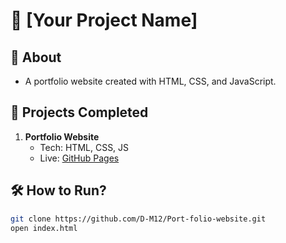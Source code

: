 # 📂 [Your Project Name]  

## 🚀 About  
- A portfolio website created with HTML, CSS, and JavaScript.  

## 🔧 Projects Completed  
1. **Portfolio Website**  
   - Tech: HTML, CSS, JS  
   - Live: [GitHub Pages](https://yourusername.github.io)  

## 🛠️ How to Run?  
```bash
git clone https://github.com/D-M12/Port-folio-website.git
open index.html  
